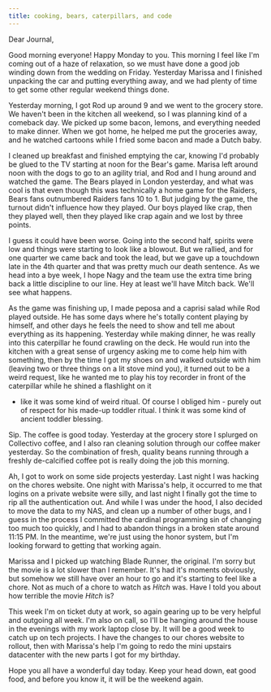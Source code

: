```yaml
---
title: cooking, bears, caterpillars, and code
---
```


Dear Journal,

Good morning everyone! Happy Monday to you. This morning I feel like I'm
coming out of a haze of relaxation, so we must have done a good job
winding down from the wedding on Friday. Yesterday Marissa and I
finished unpacking the car and putting everything away, and we had
plenty of time to get some other regular weekend things done.

Yesterday morning, I got Rod up around 9 and we went to the grocery
store. We haven't been in the kitchen all weekend, so I was planning
kind of a comeback day. We picked up some bacon, lemons, and everything
needed to make dinner. When we got home, he helped me put the groceries
away, and he watched cartoons while I fried some bacon and made a Dutch
baby.

I cleaned up breakfast and finished emptying the car, knowing I'd
probably be glued to the TV starting at noon for the Bear's game. Marisa
left around noon with the dogs to go to an agility trial, and Rod and I
hung around and watched the game. The Bears played in London yesterday,
and what was cool is that even though this was technically a home game
for the Raiders, Bears fans outnumbered Raiders fans 10 to 1. But
judging by the game, the turnout didn't influence how they played. Our
boys played like crap, then they played well, then they played like crap
again and we lost by three points.

I guess it could have been worse. Going into the second half, spirits
were low and things were starting to look like a blowout. But we
rallied, and for one quarter we came back and took the lead, but we gave
up a touchdown late in the 4th quarter and that was pretty much our
death sentence. As we head into a bye week, I hope Nagy and the team use
the extra time bring back a little discipline to our line. Hey at least
we'll have Mitch back. We'll see what happens.

As the game was finishing up, I made peposa and a caprisi salad while
Rod played outside. He has some days where he's totally content playing
by himself, and other days he feels the need to show and tell me about
everything as its happening. Yesterday while making dinner, he was
really into this caterpillar he found crawling on the deck. He would run
into the kitchen with a great sense of urgency asking me to come help
him with something, then by the time I got my shoes on and walked
outside with him (leaving two or three things on a lit stove mind you),
it turned out to be a weird request, like he wanted me to play his toy
recorder in front of the caterpillar while he shined a flashlight on it
- like it was some kind of weird ritual. Of course I obliged him -
purely out of respect for his made-up toddler ritual. I think it was
some kind of ancient toddler blessing.

Sip. The coffee is good today. Yesterday at the grocery store I splurged
on Collectivo coffee, and I also ran cleaning solution through our
coffee maker yesterday. So the combination of fresh, quality beans
running through a freshly de-calcified coffee pot is really doing the
job this morning.

Ah, I got to work on some side projects yesterday. Last night I was
hacking on the chores website. One night with Marissa's help, it
occurred to me that logins on a private website were silly, and last
night I finally got the time to rip all the authentication out. And
while I was under the hood, I also decided to move the data to my NAS,
and clean up a number of other bugs, and I guess in the process I
committed the cardinal programming sin of changing too much too quickly,
and I had to abandon things in a broken state around 11:15 PM. In the
meantime, we're just using the honor system, but I'm looking forward to
getting that working again.

Marissa and I picked up watching Blade Runner, the original. I'm sorry
but the movie is a lot slower than I remember. It's had it's moments
obviously, but somehow we still have over an hour to go and it's
starting to feel like a chore. Not as much of a chore to watch as
*Hitch* was. Have I told you about how terrible the movie *Hitch* is?

This week I'm on ticket duty at work, so again gearing up to be very
helpful and outgoing all week. I'm also on call, so I'll be hanging
around the house in the evenings with my work laptop close by. It will
be a good week to catch up on tech projects. I have the changes to our
chores website to rollout, then with Marissa's help I'm going to redo
the mini upstairs datacenter with the new parts I got for my birthday.

Hope you all have a wonderful day today. Keep your head down, eat good
food, and before you know it, it will be the weekend again.

